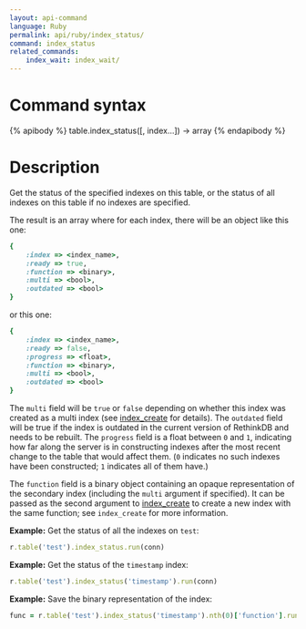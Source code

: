 ```yaml
---
layout: api-command
language: Ruby
permalink: api/ruby/index_status/
command: index_status
related_commands:
    index_wait: index_wait/
---
```


# Command syntax #

{% apibody %}
table.index_status([, index...]) &rarr; array
{% endapibody %}

# Description #

Get the status of the specified indexes on this table, or the status
of all indexes on this table if no indexes are specified.

The result is an array where for each index, there will be an object like this one:

```rb
{
    :index => <index_name>,
    :ready => true,
    :function => <binary>,
    :multi => <bool>,
    :outdated => <bool>
}
```

or this one:

```rb
{
    :index => <index_name>,
    :ready => false,
    :progress => <float>,
    :function => <binary>,
    :multi => <bool>,
    :outdated => <bool>
}
```

The `multi` field will be `true` or `false` depending on whether this index was created as a multi index (see [index_create](/api/ruby/index_create/) for details). The `outdated` field will be true if the index is outdated in the current version of RethinkDB and needs to be rebuilt. The `progress` field is a float between `0` and `1`, indicating how far along the server is in constructing indexes after the most recent change to the table that would affect them. (`0` indicates no such indexes have been constructed; `1` indicates all of them have.)

The `function` field is a binary object containing an opaque representation of the secondary index (including the `multi` argument if specified). It can be passed as the second argument to [index_create](/api/ruby/index_create/) to create a new index with the same function; see `index_create` for more information.

__Example:__ Get the status of all the indexes on `test`:

```rb
r.table('test').index_status.run(conn)
```

__Example:__ Get the status of the `timestamp` index:

```rb
r.table('test').index_status('timestamp').run(conn)
```

__Example:__ Save the binary representation of the index:

```rb
func = r.table('test').index_status('timestamp').nth(0)['function'].run(conn)
```
